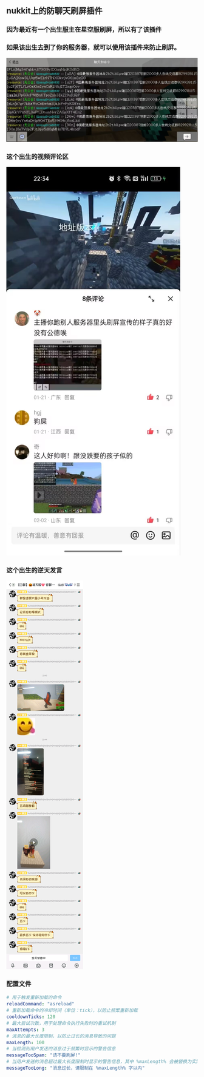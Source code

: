 ## nukkit上的防聊天刷屏插件

### 因为最近有一个出生服主在星空服刷屏，所以有了该插件
### 如果该出生去到了你的服务器，就可以使用该插件来防止刷屏。

![](img/1.jpg)

### 这个出生的视频评论区

![](img/2.jpg)

### 这个出生的逆天发言

![](img/3.png)

### 配置文件
```yml
# 用于触发重新加载的命令
reloadCommand: "asreload"
# 重新加载命令的冷却时间（单位：tick），以防止频繁重新加载
cooldownTicks: 120
# 最大尝试次数，用于处理命令执行失败时的重试机制
maxAttempts: 3
# 消息的最大长度限制，以防止过长的消息导致的问题
maxLength: 100
# 当检测到用户发送的消息过于频繁时显示的警告信息
messageTooSpam: "请不要刷屏!"
# 当用户发送的消息超过最大长度限制时显示的警告信息，其中 %maxLength% 会被替换为实际的最大长度值
messageTooLong: "消息过长，请限制在 %maxLength% 字以内"
```